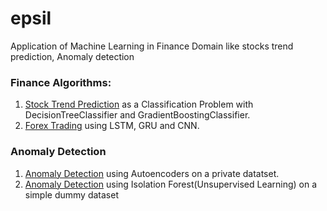 # epsil
Application of Machine Learning in Finance Domain like stocks trend prediction, Anomaly detection

### Finance Algorithms:
1. [Stock Trend Prediction](https://github.com/HSaurabh0919/epsil/blob/main/Finance/TrendPrediction_01.ipynb) as a Classification Problem with DecisionTreeClassifier and GradientBoostingClassifier.
2. [Forex Trading](https://github.com/HSaurabh0919/epsil/blob/main/Finance/forex_trading.ipynb) using LSTM, GRU and CNN.

### Anomaly Detection
1. [Anomaly Detection](https://github.com/HSaurabh0919/epsil/blob/main/Anomaly_Detection/autoencoder.ipynb) using Autoencoders on a private datatset.
2. [Anomaly Detection](https://github.com/HSaurabh0919/epsil/blob/main/Finance/Anomaly_Detection/Anomaly_detection_01.ipynb) using Isolation Forest(Unsupervised Learning) on a simple dummy dataset
